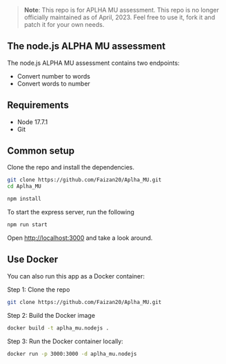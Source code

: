 > **Note**: This repo is for APLHA MU assessment. This repo is no longer officially maintained as of April, 2023.
> Feel free to use it, fork it and patch it for your own needs.

## The node.js ALPHA MU assessment

The node.js ALPHA MU assessment contains two endpoints:

- Convert number to words
- Convert words to number

## Requirements

- Node 17.7.1
- Git

## Common setup

Clone the repo and install the dependencies.

```bash
git clone https://github.com/Faizan20/Aplha_MU.git
cd Aplha_MU
```

```bash
npm install
```

To start the express server, run the following

```bash
npm run start
```

Open [http://localhost:3000](http://localhost:3000) and take a look around.

## Use Docker

You can also run this app as a Docker container:

Step 1: Clone the repo

```bash
git clone https://github.com/Faizan20/Aplha_MU.git
```

Step 2: Build the Docker image

```bash
docker build -t aplha_mu.nodejs .
```

Step 3: Run the Docker container locally:

```bash
docker run -p 3000:3000 -d aplha_mu.nodejs
```

